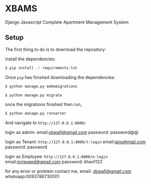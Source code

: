 # XBAMS
Django Javascript Complete Apartment Management System

## Setup

The first thing to do is to download the repository:

install the dependencies:

```sh
$ pip install -r requirements.txt
```
Once `pip` has finished downloading the dependencies:

```sh
$ python manage.py makemigrations
```
```sh
$ python manage.py migrate
```

once the migrations finished then run,
```sh
$ python manage.py runserver
```
And navigate to `http://127.0.0.1:8000/`

login as admin:
email:xbwafi@gmail.com
password: password@@

login as Tenant:
`http://127.0.0.1:8000/t-login`
email:jano@mail.com
password: password

login as Employee:
`http://127.0.0.1:8000/e-login`
email:mrjaveed@gmail.com
password: khan1122



for any error or problem contact me,
email: xbwafi@gmail.com
whatsapp:0093788730001
